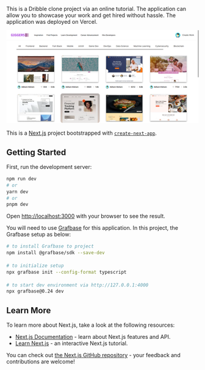 This is a Dribble clone project via an online tutorial. The application can allow you to showcase your work and get hired without hassle. The application was deployed on Vercel. 

![Giggers Homepage](screenshots/giggers-homepage.png)

This is a [Next.js](https://nextjs.org/) project bootstrapped with [`create-next-app`](https://github.com/vercel/next.js/tree/canary/packages/create-next-app).

## Getting Started

First, run the development server:

```bash
npm run dev
# or
yarn dev
# or
pnpm dev
```

Open [http://localhost:3000](http://localhost:3000) with your browser to see the result.

You will need to use [Grafbase](https://grafbase.com/) for this application. In this project, the Grafbase setup as below:

```bash
# to install Grafbase to project
npm install @grafbase/sdk --save-dev

# to initialize setup
npx grafbase init --config-format typescript

# to start dev environment via http://127.0.0.1:4000
npx grafbase@0.24 dev
```

## Learn More

To learn more about Next.js, take a look at the following resources:

- [Next.js Documentation](https://nextjs.org/docs) - learn about Next.js features and API.
- [Learn Next.js](https://nextjs.org/learn) - an interactive Next.js tutorial.

You can check out [the Next.js GitHub repository](https://github.com/vercel/next.js/) - your feedback and contributions are welcome!

